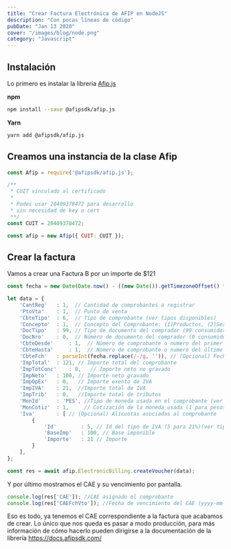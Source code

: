 ```yaml
---
title: "Crear Factura Electrónica de AFIP en NodeJS"
description: "Con pocas líneas de código"
pubDate: "Jan 13 2020"
cover: "/images/blog/node.png"
category: "Javascript"
---
```


## Instalación

Lo primero es instalar la librería [Afip.js](https://github.com/AfipSDK/afip.js)

**npm**

```bash
npm install --save @afipsdk/afip.js
```

**Yarn**

```bash
yarn add @afipsdk/afip.js
```

## Creamos una instancia de la clase Afip

```js
const Afip = require('@afipsdk/afip.js');

/**
 * CUIT vinculado al certificado
 *
 * Podes usar 20409378472 para desarrollo
 * sin necesidad de key o cert
 **/
const CUIT = 20409378472; 

const afip = new Afip({ CUIT: CUIT });
```

## Crear la factura

Vamos a crear una Factura B por un importe de $121

```js
const fecha = new Date(Date.now() - ((new Date()).getTimezoneOffset() * 60000)).toISOString().split('T')[0];

let data = {
	'CantReg' 	: 1,  // Cantidad de comprobantes a registrar
	'PtoVta' 	: 1,  // Punto de venta
	'CbteTipo' 	: 6,  // Tipo de comprobante (ver tipos disponibles) 
	'Concepto' 	: 1,  // Concepto del Comprobante: (1)Productos, (2)Servicios, (3)Productos y Servicios
	'DocTipo' 	: 99, // Tipo de documento del comprador (99 consumidor final, ver tipos disponibles)
	'DocNro' 	: 0,  // Número de documento del comprador (0 consumidor final)
	'CbteDesde' 	: 1,  // Número de comprobante o numero del primer comprobante en caso de ser mas de uno
	'CbteHasta' 	: 1,  // Número de comprobante o numero del último comprobante en caso de ser mas de uno
	'CbteFch' 	: parseInt(fecha.replace(/-/g, '')), // (Opcional) Fecha del comprobante (yyyymmdd) o fecha actual si es nulo
	'ImpTotal' 	: 121, // Importe total del comprobante
	'ImpTotConc' 	: 0,   // Importe neto no gravado
	'ImpNeto' 	: 100, // Importe neto gravado
	'ImpOpEx' 	: 0,   // Importe exento de IVA
	'ImpIVA' 	: 21,  //Importe total de IVA
	'ImpTrib' 	: 0,   //Importe total de tributos
	'MonId' 	: 'PES', //Tipo de moneda usada en el comprobante (ver tipos disponibles)('PES' para pesos argentinos) 
	'MonCotiz' 	: 1,     // Cotización de la moneda usada (1 para pesos argentinos)  
	'Iva' 		: [ // (Opcional) Alícuotas asociadas al comprobante
		{
			'Id' 		: 5, // Id del tipo de IVA (5 para 21%)(ver tipos disponibles) 
			'BaseImp' 	: 100, // Base imponible
			'Importe' 	: 21 // Importe 
		}
	],
};

const res = await afip.ElectronicBilling.createVoucher(data);
```


Y por último mostramos el CAE y su vencimiento por pantalla.

```js
console.log(res['CAE']); //CAE asignado el comprobante
console.log(res['CAEFchVto']); //Fecha de vencimiento del CAE (yyyy-mm-dd)
```

Eso es todo, ya tenemos el CAE correspondiente a la factura que acabamos de crear. Lo único que nos queda es pasar a modo producción, para más información de cómo hacerlo pueden dirigirse a la documentación de la librería https://docs.afipsdk.com/